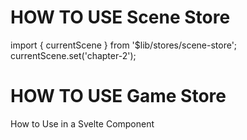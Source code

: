# HOW TO USE Scene Store

import { currentScene } from '$lib/stores/scene-store';
currentScene.set('chapter-2');

# HOW TO USE Game Store

How to Use in a Svelte Component
<!-- svelte Copier Modifier -->
<script lang="ts">
  import { gameStore } from '$lib/stores/game-store';
  import { get } from 'svelte/store';

  // Example: move to next scene
  function advanceChapter() {
    gameStore.update((state) => ({
      ...state,
      currentScene: 'chapter-2'
    }));
  }

  // Example: add an item to inventory
  function addItem(item: string) {
    gameStore.update((state) => ({
      ...state,
      inventory: [...state.inventory, item]
    }));
  }

  // Example: mark puzzle as solved
  function solvePuzzle(puzzleId: string) {
    gameStore.update((state) => ({
      ...state,
      puzzlesSolved: [...state.puzzlesSolved, puzzleId]
    }));
  }

  // Example: register a choice
  function makeChoice(questionId: string, answer: string) {
    gameStore.update((state) => ({
      ...state,
      choicesMade: {
        ...state.choicesMade,
        [questionId]: answer
      }
    }));
  }
</script>